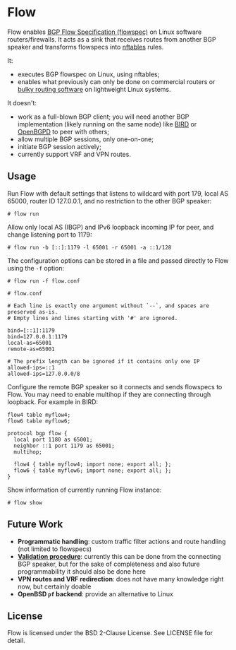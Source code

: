 # Flow

Flow enables [BGP Flow Specification (flowspec)](https://www.rfc-editor.org/rfc/rfc8955.html) on Linux software routers/firewalls. It acts as a sink that receives routes from another BGP speaker and transforms flowspecs into [nftables](https://wiki.nftables.org) rules.

It:

- executes BGP flowspec on Linux, using nftables;
- enables what previously can only be done on commercial routers or [bulky routing software](https://frrouting.org) on lightweight Linux systems.

It doesn't:

- work as a full-blown BGP client; you will need another BGP implementation (likely running on the same node) like [BIRD](https://bird.network.cz) or [OpenBGPD](https://www.openbgpd.org) to peer with others;
- allow multiple BGP sessions, only one-on-one;
- initiate BGP session actively;
- currently support VRF and VPN routes.

## Usage

Run Flow with default settings that listens to wildcard with port 179, local AS 65000, router ID 127.0.0.1, and no restriction to the other BGP speaker:

```console
# flow run
```

Allow only local AS (IBGP) and IPv6 loopback incoming IP for peer, and change listening port to 1179:

```console
# flow run -b [::]:1179 -l 65001 -r 65001 -a ::1/128
```

The configuration options can be stored in a file and passed directly to Flow using the `-f` option:

```console
# flow run -f flow.conf
```

```
# flow.conf

# Each line is exactly one argument without `--`, and spaces are preserved as-is.
# Empty lines and lines starting with '#' are ignored.

bind=[::1]:1179
bind=127.0.0.1:1179
local-as=65001
remote-as=65001

# The prefix length can be ignored if it contains only one IP
allowed-ips=::1
allowed-ips=127.0.0.0/8
```

Configure the remote BGP speaker so it connects and sends flowspecs to Flow. You may need to enable multihop if they are connecting through loopback. For example in BIRD:

```
flow4 table myflow4;
flow6 table myflow6;

protocol bgp flow {
  local port 1180 as 65001;
  neighbor ::1 port 1179 as 65001;
  multihop;

  flow4 { table myflow4; import none; export all; };
  flow6 { table myflow6; import none; export all; };
}
```

Show information of currently running Flow instance:

```console
# flow show
```

## Future Work

- **Programmatic handling**: custom traffic filter actions and route handling (not limited to flowspecs)
- [**Validation procedure**](https://www.rfc-editor.org/rfc/rfc8955.html#name-validation-procedure): currently this can be done from the connecting BGP speaker, but for the sake of completeness and also future programmability it should also be done here
- **VPN routes and VRF redirection**: does not have many knowledge right now, but certainly doable
- **OpenBSD `pf` backend**: provide an alternative to Linux

## License

Flow is licensed under the BSD 2-Clause License. See LICENSE file for detail.
